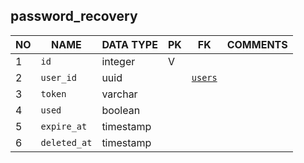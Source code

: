 
password_recovery
----------------------------


NO | NAME | DATA TYPE | PK | FK | COMMENTS
---|------|-----------|----|----|-------------------
1|`id` | integer | V |  | 
2|`user_id` | uuid |  | [`users`](users.md) | 
3|`token` | varchar |  |  | 
4|`used` | boolean |  |  | 
5|`expire_at` | timestamp |  |  | 
6|`deleted_at` | timestamp |  |  | 

